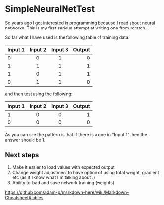 # SimpleNeuralNetTest

So years ago I got interested in programming because I read about neural networks. This is my first serious attempt at writing one from scratch...

So far what I have used is the following table of training data:

| Input 1 | Input 2 | Input 3 | Output | 
| ------- |:-------:|:-------:| ------:|
| 0|0|1|0|
| 1|1|1|1|
| 1|0|1|1|
| 0|1|1|0|

and then test using the following:

| Input 1 | Input 2 | Input 3 | Output | 
| ------- |:-------:|:-------:| ------:|
|   1     |   0     |   0     |   1    |
|   0     |   0     |   0     |   0    |

As you can see the pattern is that if there is a one in "Input 1"  then the answer should be 1.

## Next steps
1. Make it easier to load values with expected output
2. Change weight adjustment to have option of using total weight, gradient etc (as if I know what I'm talking about :)
2. Ability to load and save network training (weights)


https://github.com/adam-p/markdown-here/wiki/Markdown-Cheatsheet#tables